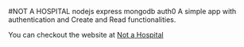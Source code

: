 #NOT A HOSPITAL
nodejs express mongodb auth0
A simple app with authentication and Create and Read functionalities.

You can checkout the website at [Not a Hospital](https://not-a-hospital.herokuapp.com/)
